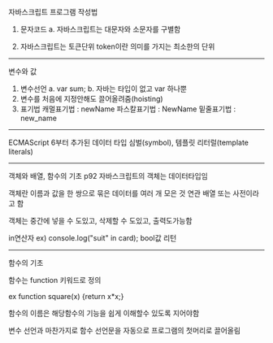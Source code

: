 자바스크립트 프로그램 작성법
1. 문자코드
	a. 자바스크립트는 대문자와 소문자를 구별함

2. 자바스크립트는 토큰단위
	token이란 의미를 가지는 최소한의 단위
---
변수와 값

1. 변수선언
	a. var sum;
	b. 자바는 타입이 없고 var 하나뿐
2. 변수를 처음에 지정안해도 끌어올려줌(hoisting)
3. 표기법
	캐멀표기법 : newName
	파스칼표기법 : NewName
	밑줄표기법 : new_name


---
ECMAScript 6부터 추가된 데이터 타입
심벌(symbol), 템플릿 리터럴(template literals)

---
객체와 배열, 함수의 기초 p92
자바스크립트의 객체는 데이터타입임

객체란 이름과 값을 한 쌍으로 묶은 데이터를 여러 개 모은 것
연관 배열 또는 사전이라고 함

객체는 중간에 넣을 수 도있고, 삭제할 수 도있고, 출력도가능함

in연산자
ex) console.log("suit" in card); bool값 리턴

---
함수의 기초

함수는 function 키워드로 정의

ex
function square(x) {return x*x;}

함수의 이름은 해당함수의 기능을 쉽게 이해할수 있도록 지어야함

변수 선언과 마찬가지로 함수 선언문을 자동으로 프로그램의 첫머리로 끌어올림

